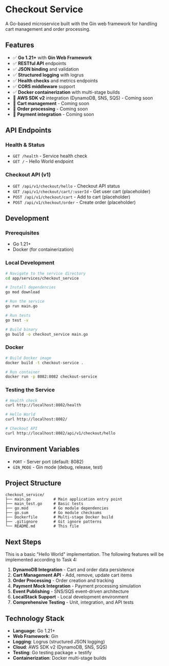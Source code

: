 # Checkout Service

A Go-based microservice built with the Gin web framework for handling cart management and order processing.

## Features

- ✅ **Go 1.21+** with **Gin Web Framework**
- ✅ **RESTful API** endpoints
- ✅ **JSON binding** and validation
- ✅ **Structured logging** with logrus
- ✅ **Health checks** and metrics endpoints
- ✅ **CORS middleware** support
- ✅ **Docker containerization** with multi-stage builds
- 🚧 **AWS SDK v2** integration (DynamoDB, SNS, SQS) - Coming soon
- 🚧 **Cart management** - Coming soon
- 🚧 **Order processing** - Coming soon
- 🚧 **Payment integration** - Coming soon

## API Endpoints

### Health & Status
- `GET /health` - Service health check
- `GET /` - Hello World endpoint

### Checkout API (v1)
- `GET /api/v1/checkout/hello` - Checkout API status
- `GET /api/v1/checkout/cart/:userId` - Get user cart (placeholder)
- `POST /api/v1/checkout/cart` - Add to cart (placeholder)
- `POST /api/v1/checkout/order` - Create order (placeholder)

## Development

### Prerequisites
- Go 1.21+
- Docker (for containerization)

### Local Development

```bash
# Navigate to the service directory
cd app/services/checkout_service

# Install dependencies
go mod download

# Run the service
go run main.go

# Run tests
go test -v

# Build binary
go build -o checkout_service main.go
```

### Docker

```bash
# Build Docker image
docker build -t checkout-service .

# Run container
docker run -p 8082:8082 checkout-service
```

### Testing the Service

```bash
# Health check
curl http://localhost:8082/health

# Hello World
curl http://localhost:8082/

# Checkout API
curl http://localhost:8082/api/v1/checkout/hello
```

## Environment Variables

- `PORT` - Server port (default: 8082)
- `GIN_MODE` - Gin mode (debug, release, test)

## Project Structure

```
checkout_service/
├── main.go          # Main application entry point
├── main_test.go     # Basic tests
├── go.mod           # Go module dependencies
├── go.sum           # Go module checksums
├── Dockerfile       # Multi-stage Docker build
├── .gitignore       # Git ignore patterns
└── README.md        # This file
```

## Next Steps

This is a basic "Hello World" implementation. The following features will be implemented according to Task 4:

1. **DynamoDB Integration** - Cart and order data persistence
2. **Cart Management API** - Add, remove, update cart items
3. **Order Processing** - Order creation and tracking
4. **Payment Mock Integration** - Payment processing simulation
5. **Event Publishing** - SNS/SQS event-driven architecture
6. **LocalStack Support** - Local development environment
7. **Comprehensive Testing** - Unit, integration, and API tests

## Technology Stack

- **Language**: Go 1.21+
- **Web Framework**: Gin
- **Logging**: Logrus (structured JSON logging)
- **Cloud**: AWS SDK v2 (DynamoDB, SNS, SQS)
- **Testing**: Go testing package + testify
- **Containerization**: Docker multi-stage builds 